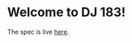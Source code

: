 Welcome to DJ 183!
=========================

The spec is live [here](https://eecs183.github.io/dj183/).


